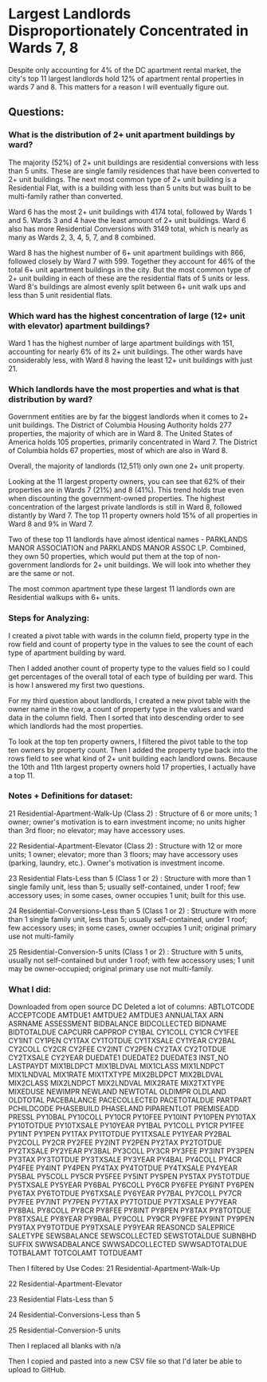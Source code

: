 # Largest Landlords Disproportionately Concentrated in Wards 7, 8   

Despite only accounting for 4% of the DC apartment rental market, the city's top 11 largest landlords hold 12% of apartment rental properties in wards 7 and 8. This matters for a reason I will eventually figure out.  

## Questions: 

### What is the distribution of 2+ unit apartment buildings by ward? 

The majority (52%) of 2+ unit buildings are residential conversions with less than 5 units. These are single family residences that have been converted to 2+ unit buildings. The next most common type of 2+ unit building is a Residential Flat, with is a building with less than 5 units but was built to be multi-family rather than converted.

Ward 6 has the most 2+ unit buildings with 4174 total, followed by Wards 1 and 5. Wards 3 and 4 have the least amount of 2+ unit buildings. Ward 6 also has more Residential Conversions with 3149 total, which is nearly as many as Wards 2, 3, 4, 5, 7, and 8 combined. 

Ward 8 has the highest number of 6+ unit apartment buildings with 866, followed closely by Ward 7 with 599. Together they account for 46% of the total 6+ unit apartment buildings in the city. But the most common type of 2+ unit building in each of these are the residential flats of 5 units or less. Ward 8's buildings are almost evenly split between 6+ unit walk ups and less than 5 unit residential flats.   


### Which ward has the highest concentration of large (12+ unit with elevator) apartment buildings?

Ward 1 has the highest number of large apartment buildings with 151, accounting for nearly 6% of its 2+ unit buildings. The other wards have considerably less, with Ward 8 having the least 12+ unit buildings with just 21. 


### Which landlords have the most properties and what is that distribution by ward? 

Government entities are by far the biggest landlords when it comes to 2+ unit buildings. The District of Columbia Housing Authority holds 277 properties, the majority of which are in Ward 8. The United States of America holds 105 properties, primarily concentrated in Ward 7. The District of Columbia holds 67 properties, most of which are also in Ward 8. 

Overall, the majority of landlords (12,511) only own one 2+ unit property.  

Looking at the 11 largest property owners, you can see that 62% of their properties are in Wards 7 (21%) and 8 (41%). This trend holds true even when discounting the government-owned properties. The highest concentration of the largest private landlords is still in Ward 8, followed distantly by Ward 7. The top 11 property owners hold 15% of all properties in Ward 8 and 9% in Ward 7. 

Two of these top 11 landlords have almost identical names - PARKLANDS MANOR ASSOCIATION and PARKLANDS MANOR ASSOC LP. Combined, they own 50 properties, which would put them at the top of non-government landlords for 2+ unit buildings. We will look into whether they are the same or not. 

The most common apartment type these largest 11 landlords own are Residential walkups with 6+ units. 


### Steps for Analyzing:

I created a pivot table with wards in the column field, property type in the row field and count of property type in the values to see the count of each type of apartment building by ward. 

Then I added another count of property type to the values field so I could get percentages of the overall total of each type of building per ward. This is how I answered my first two questions. 


For my third question about landlords, I created a new pivot table with the owner name in the row, a count of property type in the values and ward data in the column field. Then I sorted that into descending order to see which landlords had the most properties.
 
To look at the top ten property owners, I filtered the pivot table to the top ten owners by property count. Then I added the property type back into the rows field to see what kind of 2+ unit building each landlord owns. Because the 10th and 11th largest property owners hold 17 properties, I actually have a top 11. 


### Notes + Definitions for dataset: 

21	Residential-Apartment-Walk-Up	(Class 2) : Structure of 6 or more units; 1 owner; owner's motivation is to earn investment income; no units higher than 3rd floor; no elevator; may have accessory uses.

22	Residential-Apartment-Elevator	(Class 2) : Structure with 12 or more units; 1 owner; elevator; more than 3 floors; may have accessory uses (parking, laundry, etc.). Owner's motivation is investment income.

23	Residential Flats-Less than 5	(Class 1 or 2) : Structure with more than 1 single family unit, less than 5; usually self-contained, under 1 roof; few accessory uses; in some cases, owner occupies 1 unit; built for this use.

24	Residential-Conversions-Less than 5 	(Class 1 or 2) : Structure with more than 1 single family unit, less than 5; usually self-contained, under 1 roof; few accessory uses; in some cases, owner occupies 1 unit; original primary use not multi-family

25	Residential-Conversion-5 units	(Class 1 or 2) : Structure with 5 units, usually not self-contained but under 1 roof; with few accessory uses; 1 unit may be owner-occupied; original primary use not multi-family.


### What I did: 
Downloaded from open source DC 
Deleted a lot of columns: 
ABTLOTCODE
ACCEPTCODE
AMTDUE1
AMTDUE2
AMTDUE3
ANNUALTAX
ARN
ASRNAME
ASSESSMENT
BIDBALANCE
BIDCOLLECTED
BIDNAME
BIDTOTALDUE
CAPCURR
CAPPROP
CY1BAL
CY1COLL
CY1CR
CY1FEE
CY1INT
CY1PEN
CY1TAX
CY1TOTDUE
CY1TXSALE
CY1YEAR
CY2BAL
CY2COLL
CY2CR
CY2FEE
CY2INT
CY2PEN
CY2TAX
CY2TOTDUE
CY2TXSALE
CY2YEAR
DUEDATE1
DUEDATE2
DUEDATE3
INST_NO
LASTPAYDT
MIX1BLDPCT
MIX1BLDVAL
MIX1CLASS
MIX1LNDPCT
MIX1LNDVAL
MIX1RATE
MIX1TXTYPE
MIX2BLDPCT
MIX2BLDVAL
MIX2CLASS
MIX2LNDPCT
MIX2LNDVAL
MIX2RATE
MIX2TXTYPE
MIXEDUSE
NEWIMPR
NEWLAND
NEWTOTAL
OLDIMPR
OLDLAND
OLDTOTAL
PACEBALANCE
PACECOLLECTED
PACETOTALDUE
PARTPART
PCHILDCODE
PHASEBUILD
PHASELAND
PIPARENTLOT
PREMISEADD
PRESSL
PY10BAL
PY10COLL
PY10CR
PY10FEE
PY10INT
PY10PEN
PY10TAX
PY10TOTDUE
PY10TXSALE
PY10YEAR
PY1BAL
PY1COLL
PY1CR
PY1FEE
PY1INT
PY1PEN
PY1TAX
PY1TOTDUE
PY1TXSALE
PY1YEAR
PY2BAL
PY2COLL
PY2CR
PY2FEE
PY2INT
PY2PEN
PY2TAX
PY2TOTDUE
PY2TXSALE
PY2YEAR
PY3BAL
PY3COLL
PY3CR
PY3FEE
PY3INT
PY3PEN
PY3TAX
PY3TOTDUE
PY3TXSALE
PY3YEAR
PY4BAL
PY4COLL
PY4CR
PY4FEE
PY4INT
PY4PEN
PY4TAX
PY4TOTDUE
PY4TXSALE
PY4YEAR
PY5BAL
PY5COLL
PY5CR
PY5FEE
PY5INT
PY5PEN
PY5TAX
PY5TOTDUE
PY5TXSALE
PY5YEAR
PY6BAL
PY6COLL
PY6CR
PY6FEE
PY6INT
PY6PEN
PY6TAX
PY6TOTDUE
PY6TXSALE
PY6YEAR
PY7BAL
PY7COLL
PY7CR
PY7FEE
PY7INT
PY7PEN
PY7TAX
PY7TOTDUE
PY7TXSALE
PY7YEAR
PY8BAL
PY8COLL
PY8CR
PY8FEE
PY8INT
PY8PEN
PY8TAX
PY8TOTDUE
PY8TXSALE
PY8YEAR
PY9BAL
PY9COLL
PY9CR
PY9FEE
PY9INT
PY9PEN
PY9TAX
PY9TOTDUE
PY9TXSALE
PY9YEAR
REASONCD
SALEPRICE
SALETYPE
SEWSBALANCE
SEWSCOLLECTED
SEWSTOTALDUE
SUBNBHD
SUFFIX
SWWSADBALANCE
SWWSADCOLLECTED
SWWSADTOTALDUE
TOTBALAMT
TOTCOLAMT
TOTDUEAMT

Then I filtered by Use Codes: 
21	Residential-Apartment-Walk-Up

22	Residential-Apartment-Elevator

23	Residential Flats-Less than 5

24	Residential-Conversions-Less than 5

25	Residential-Conversion-5 units

Then I replaced all blanks with n/a

Then I copied and pasted into a new CSV file so that I'd later be able to upload to GitHub.
